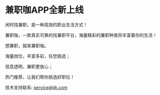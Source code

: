 # 兼职咖APP全新上线

闲时找兼职，是一种高效的职业生活方式！

兼职咖，一款真实可靠的找兼职平台，海量精彩的兼职种类将丰富着你的生活！

想兼职，就来兼职咖。

海量岗位，丰富多彩，任您挑选；

信息透明，兼职更放心；

热门推荐，让我们帮你挑选好职位！

技术支持联系: service@jjk.com
